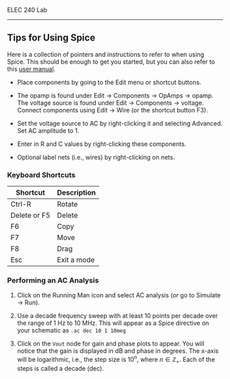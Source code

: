 ELEC 240 Lab

------------------------------------------------------------------------

## Tips for Using Spice

Here is a collection of pointers and instructions to refer to when using Spice.
This should be enough to get you started, but you can also refer to this [user
manual](http://www.eecg.toronto.edu/~kphang/teaching/spice/).

* Place components by going to the Edit menu or shortcut buttons.

* The opamp is found under Edit $\rightarrow$ Components $\rightarrow$ OpAmps
  $\rightarrow$ opamp. The voltage source is found under Edit $\rightarrow$
  Components $\rightarrow$ voltage. Connect components using Edit
  $\rightarrow$ Wire (or the shortcut button F3).

* Set the voltage source  to AC by right-clicking it and selecting Advanced.
  Set AC amplitude to 1.

* Enter in R and C values by right-clicking these components.  

* Optional label nets (i.e., wires) by right-clicking on nets.  

### Keyboard Shortcuts

|  **Shortcut**   | **Description** |
|  ------------   | --------------- |
|     Ctrl-R      |      Rotate     |
|   Delete or F5  |      Delete     |
|        F6       |       Copy      |
|        F7       |       Move      |
|        F8       |       Drag      |
|        Esc      |   Exit a mode   |

### Performing an AC Analysis

1. Click on the Running Man icon and select AC analysis (or go to Simulate
   $\rightarrow$ Run).

2. Use a decade frequency sweep with at least 10 points per decade over the
   range of 1 Hz to 10 MHz. This will appear as a Spice directive on your
   schematic as `.ac dec 10 1 10meg`

3. Click on the `Vout` node for gain and phase plots to appear. You will
   notice that the gain is displayed in dB and phase in degrees. The x-axis
   will be logarithmic, i.e., the step size is $10^n$, where $n \in
   \mathbb{Z}_+$.  Each of the steps is called a decade (dec).

